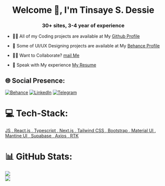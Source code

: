 <h1 align="center">Welcome 👋, I'm Tinsaye S. Dessie </h1>
<h3 align="center"> 30+ sites, 3-4 year of experience </h3>

</p>

- 👨‍💻 All of my Coding projects are available at My [Github Profile](https://github.com/tinsaye-simeneh)<br>

- 👜 Some of UI/UX Designing projects are available at My [Behance Profile](https://www.behance.net/tinsayesimeneh)<br>

- 🙋‍♂️ Want to Collaborate? [mail Me](mailto:tinsayesimeneh608@gmail.com)<br>

- 📄 Speak with My experience [My Resume](https://docs.google.com/document/d/1tirjgC8zwwyTr3W4MDJl8XVTRcaov6MAPgRTD2S-Jyc/edit?usp=sharing)<br>

## 🌐 Social Presence:

[![Behance](https://img.shields.io/badge/Behance-1769ff?logo=behance&logoColor=white)](https://behance.net/tinsayesimeneh) [![LinkedIn](https://img.shields.io/badge/LinkedIn-%230077B5.svg?logo=linkedin&logoColor=white)](https://linkedin.com/in/tinsayesimeneh)
[![Telegram](https://img.shields.io/badge/Telegram-%230077B5.svg?logo=telegram&logoColor=white)](https://t.me/TinsayeSimeneh) 

# 💻 Tech-Stack:

<div align="left">
    <a href="https://developer.mozilla.org/en-US/docs/Web/JavaScript" target="_blank" rel="noreferrer">
       JS
    </a>
    <a href="https://www.reactjs.org/" target="_blank" rel="noreferrer">, React.js
    </a>
    <a href="https://www.typescriptlang.org/" target="_blank" rel="noreferrer">, Typescript
    </a>
   <a href="https://nextjs.org/" target="_blank" rel="noreferrer">
        , Next.js
    </a>
    <a href="https://tailwindcss.com/" target="_blank" rel="noreferrer">, Tailwind CSS
    </a>
      <a href="https://getbootstrap.com" target="_blank" rel="noreferrer">, Bootstrap
    </a>
     <a href="https://mui.com/" target="_blank" rel="noreferrer">, Material UI
    </a>
    <a href="https://mantine.dev/" target="_blank" rel="noreferrer">
        , Mantine UI
    </a>
    <a href="https://supabase.io/" target="_blank" rel="noreferrer">, Supabase
    </a>
    <a href="https://axios-http.com/" target="_blank" rel="noreferrer">, Axios
    </a>
    <a href="https://redux.js.org/" target="_blank" rel="noreferrer">
        , RTK
    </a>
</div>



# 📊 GitHub Stats:
![](https://github-readme-streak-stats.herokuapp.com/?user=tinsaye-simeneh&theme=dark&hide_border=false)<br/>
![](https://github-readme-stats.vercel.app/api/top-langs/?username=tinsaye-simeneh&theme=dark&hide_border=false&include_all_commits=true&count_private=false&layout=compact)


